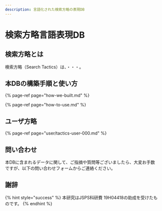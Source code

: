 ```yaml
---
description: 言語化された検索方略の表現DB
---
```


# 検索方略言語表現DB

## 検索方略とは

検索方略（Search Tactics）は、・・・。

## 本DBの構築手順と使い方

{% page-ref page="how-we-built.md" %}

{% page-ref page="how-to-use.md" %}

## ユーザ方略

{% page-ref page="user/tactics-user-000.md" %}

## 問い合わせ

本DBに含まれるデータに関して、ご指摘や質問等ございましたら、大変お手数ですが、以下の問い合わせフォームからご連絡ください。

## 謝辞

{% hint style="success" %}
本研究はJSPS科研費 19H04418の助成を受けたものです。
{% endhint %}

